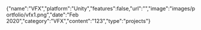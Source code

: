 {"name":"VFX","platform":"Unity","features":false,"url":"","image":"images/portfolio/vfx1.png","date":"Feb 2020","category":"VFX","content":"123","type":"projects"}
